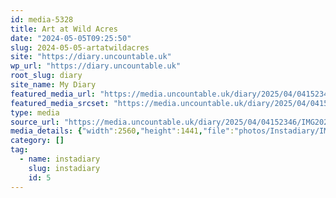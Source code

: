 ```yaml
---
id: media-5328
title: Art at Wild Acres
date: "2024-05-05T09:25:50"
slug: 2024-05-05-artatwildacres
site: "https://diary.uncountable.uk"
wp_url: "https://diary.uncountable.uk"
root_slug: diary
site_name: My Diary
featured_media_url: "https://media.uncountable.uk/diary/2025/04/04152346/IMG20240505102550-scaled.webp"
featured_media_srcset: "https://media.uncountable.uk/diary/2025/04/04152346/IMG20240505102550-300x169.webp 300w, https://media.uncountable.uk/diary/2025/04/04152346/IMG20240505102550-1024x576.webp 1024w, https://media.uncountable.uk/diary/2025/04/04152346/IMG20240505102550-150x150.webp 150w, https://media.uncountable.uk/diary/2025/04/04152346/IMG20240505102550-640x360.webp 640w, https://media.uncountable.uk/diary/2025/04/04152346/IMG20240505102550-scaled.webp 2560w"
type: media
source_url: "https://media.uncountable.uk/diary/2025/04/04152346/IMG20240505102550-scaled.webp"
media_details: {"width":2560,"height":1441,"file":"photos/Instadiary/IMG20240505102550-scaled.webp","filesize":247306,"sizes":{"medium":{"file":"IMG20240505102550-300x169.webp","width":300,"height":169,"filesize":13326,"mime_type":"image/webp","source_url":"https://media.uncountable.uk/diary/2025/04/04152346/IMG20240505102550-300x169.webp"},"large":{"file":"IMG20240505102550-1024x576.webp","width":1024,"height":576,"filesize":85970,"mime_type":"image/webp","source_url":"https://media.uncountable.uk/diary/2025/04/04152346/IMG20240505102550-1024x576.webp"},"thumbnail":{"file":"IMG20240505102550-150x150.webp","width":150,"height":150,"filesize":6684,"mime_type":"image/webp","source_url":"https://media.uncountable.uk/diary/2025/04/04152346/IMG20240505102550-150x150.webp"},"mobwidth":{"file":"IMG20240505102550-640x360.webp","width":640,"height":360,"filesize":43410,"mime_type":"image/webp","source_url":"https://media.uncountable.uk/diary/2025/04/04152346/IMG20240505102550-640x360.webp"},"full":{"file":"IMG20240505102550-scaled.webp","width":2560,"height":1441,"mime_type":"image/webp","source_url":"https://media.uncountable.uk/diary/2025/04/04152346/IMG20240505102550-scaled.webp"}},"image_meta":{"aperture":"0","credit":"","camera":"","caption":"","created_timestamp":"0","copyright":"","focal_length":"0","iso":"0","shutter_speed":"0","title":"","orientation":"0","keywords":[]},"original_image":"IMG20240505102550.webp"}
category: []
tag:
  - name: instadiary
    slug: instadiary
    id: 5
---
```


